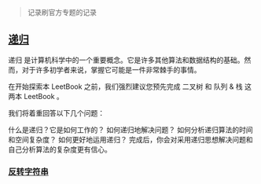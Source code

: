 > 记录刷官方专题的记录

## [递归](https://leetcode-cn.com/leetbook/read/recursion/xk5vw2/)

递归 是计算机科学中的一个重要概念。它是许多其他算法和数据结构的基础。然而，对于许多初学者来说，掌握它可能是一件非常棘手的事情。

在开始探索本 LeetBook 之前，我们强烈建议您预先完成 二叉树 和 队列 & 栈 这两本 LeetBook 。

我们将着重回答以下几个问题：

什么是递归？它是如何工作的？
如何递归地解决问题？
如何分析递归算法的时间和空间复杂度？
如何更好地运用递归？
完成后，你会对采用递归思想解决问题和自己分析算法的复杂度更有信心。

### [反转字符串](./questions/344.反转字符串.py)